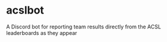 # acslbot
A Discord bot for reporting team results directly from the ACSL leaderboards as they appear
